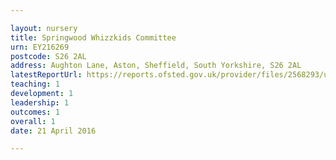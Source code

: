 ```yaml
---

layout: nursery
title: Springwood Whizzkids Committee
urn: EY216269
postcode: S26 2AL
address: Aughton Lane, Aston, Sheffield, South Yorkshire, S26 2AL
latestReportUrl: https://reports.ofsted.gov.uk/provider/files/2568293/urn/EY216269.pdf
teaching: 1
development: 1
leadership: 1
outcomes: 1
overall: 1
date: 21 April 2016

---
```

